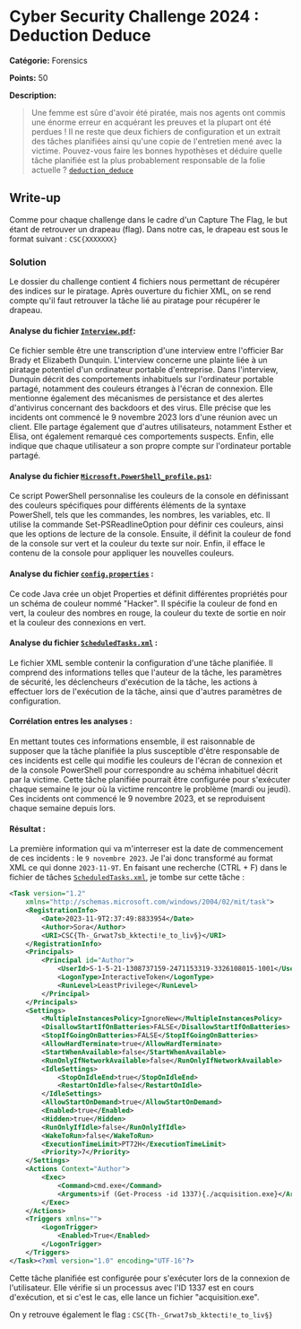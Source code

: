 # Cyber Security Challenge 2024 : Deduction Deduce

**Catégorie:** Forensics

**Points:** 50

**Description:** 

> Une femme est sûre d'avoir été piratée, mais nos agents ont commis une énorme erreur en acquérant les preuves et la plupart ont été perdues !
> Il ne reste que deux fichiers de configuration et un extrait des tâches planifiées ainsi qu'une copie de l'entretien mené avec la victime.
> Pouvez-vous faire les bonnes hypothèses et déduire quelle tâche planifiée est la plus probablement responsable de la folie actuelle ?
> [`deduction_deduce`](deduction_deduce)

## Write-up
Comme pour chaque challenge dans le cadre d'un Capture The Flag, le but étant de retrouver un drapeau (flag). Dans notre cas, le drapeau est sous le format suivant : `CSC{XXXXXXX}`

### Solution
Le dossier du challenge contient 4 fichiers nous permettant de récupérer des indices sur le piratage. Après ouverture du fichier XML, on se rend compte qu'il faut retrouver la tâche lié au piratage pour récupérer le drapeau.

#### Analyse du fichier [`Interview.pdf`](deduction_deduce/Interview.pdf):
Ce fichier semble être une transcription d'une interview entre l'officier Bar Brady et Elizabeth Dunquin. L'interview concerne une plainte liée à un piratage potentiel d'un ordinateur portable d'entreprise. Dans l'interview, Dunquin décrit des comportements inhabituels sur l'ordinateur portable partagé, notamment des couleurs étranges à l'écran de connexion. Elle mentionne également des mécanismes de persistance et des alertes d'antivirus concernant des backdoors et des virus. Elle précise que les incidents ont commencé le 9 novembre 2023 lors d'une réunion avec un client. Elle partage également que d'autres utilisateurs, notamment Esther et Elisa, ont également remarqué ces comportements suspects. Enfin, elle indique que chaque utilisateur a son propre compte sur l'ordinateur portable partagé.

#### Analyse du fichier [`Microsoft.PowerShell_profile.ps1`](deduction_deduce/Microsoft.PowerShell_profile.ps1):
Ce script PowerShell personnalise les couleurs de la console en définissant des couleurs spécifiques pour différents éléments de la syntaxe PowerShell, tels que les commandes, les nombres, les variables, etc. Il utilise la commande Set-PSReadlineOption pour définir ces couleurs, ainsi que les options de lecture de la console. Ensuite, il définit la couleur de fond de la console sur vert et la couleur du texte sur noir. Enfin, il efface le contenu de la console pour appliquer les nouvelles couleurs.

#### Analyse du fichier [`config.properties`](deduction_deduce/config.properties) :
Ce code Java crée un objet Properties et définit différentes propriétés pour un schéma de couleur nommé "Hacker". Il spécifie la couleur de fond en vert, la couleur des nombres en rouge, la couleur du texte de sortie en noir et la couleur des connexions en vert.

#### Analyse du fichier [`ScheduledTasks.xml`](deduction_deduce/ScheduledTasks.xml) :
Le fichier XML semble contenir la configuration d'une tâche planifiée. Il comprend des informations telles que l'auteur de la tâche, les paramètres de sécurité, les déclencheurs d'exécution de la tâche, les actions à effectuer lors de l'exécution de la tâche, ainsi que d'autres paramètres de configuration.

#### Corrélation entres les analyses :
En mettant toutes ces informations ensemble, il est raisonnable de supposer que la tâche planifiée la plus susceptible d'être responsable de ces incidents est celle qui modifie les couleurs de l'écran de connexion et de la console PowerShell pour correspondre au schéma inhabituel décrit par la victime. Cette tâche planifiée pourrait être configurée pour s'exécuter chaque semaine le jour où la victime rencontre le problème (mardi ou jeudi). Ces incidents ont commencé le 9 novembre 2023, et se reproduisent chaque semaine depuis lors.

#### Résultat :
La première information qui va m'interreser est la date de commencement de ces incidents : le `9 novembre 2023`. Je l'ai donc transformé au format XML ce qui donne `2023-11-9T`. En faisant une recherche (CTRL + F) dans le fichier de tâches [`ScheduledTasks.xml`](deduction_deduce/ScheduledTasks.xml), je tombe sur cette tâche : 
```xml
<Task version="1.2"
    xmlns="http://schemas.microsoft.com/windows/2004/02/mit/task">
    <RegistrationInfo>
        <Date>2023-11-9T2:37:49:8833954</Date>
        <Author>Sora</Author>
        <URI>CSC{Th-_Grwat7sb_kktecti!e_to_liv§}</URI>
    </RegistrationInfo>
    <Principals>
        <Principal id="Author">
            <UserId>S-1-5-21-1308737159-2471153319-3326108015-1001</UserId>
            <LogonType>InteractiveToken</LogonType>
            <RunLevel>LeastPrivilege</RunLevel>
        </Principal>
    </Principals>
    <Settings>
        <MultipleInstancesPolicy>IgnoreNew</MultipleInstancesPolicy>
        <DisallowStartIfOnBatteries>FALSE</DisallowStartIfOnBatteries>
        <StopIfGoingOnBatteries>FALSE</StopIfGoingOnBatteries>
        <AllowHardTerminate>true</AllowHardTerminate>
        <StartWhenAvailable>false</StartWhenAvailable>
        <RunOnlyIfNetworkAvailable>false</RunOnlyIfNetworkAvailable>
        <IdleSettings>
            <StopOnIdleEnd>true</StopOnIdleEnd>
            <RestartOnIdle>false</RestartOnIdle>
        </IdleSettings>
        <AllowStartOnDemand>true</AllowStartOnDemand>
        <Enabled>true</Enabled>
        <Hidden>true</Hidden>
        <RunOnlyIfIdle>false</RunOnlyIfIdle>
        <WakeToRun>false</WakeToRun>
        <ExecutionTimeLimit>PT72H</ExecutionTimeLimit>
        <Priority>7</Priority>
    </Settings>
    <Actions Context="Author">
        <Exec>
            <Command>cmd.exe</Command>
            <Arguments>if (Get-Process -id 1337){./acquisition.exe}</Arguments>
        </Exec>
    </Actions>
    <Triggers xmlns="">
        <LogonTrigger>
            <Enabled>True</Enabled>
        </LogonTrigger>
    </Triggers>
</Task><?xml version="1.0" encoding="UTF-16"?>
```
Cette tâche planifiée est configurée pour s'exécuter lors de la connexion de l'utilisateur. Elle vérifie si un processus avec l'ID 1337 est en cours d'exécution, et si c'est le cas, elle lance un fichier "acquisition.exe".

On y retrouve également le flag : `CSC{Th-_Grwat7sb_kktecti!e_to_liv§}`

